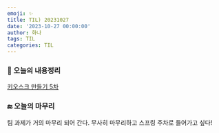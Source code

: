```yaml
---
emoji: ✨
title: TIL) 20231027
date: '2023-10-27 00:00:00'
author: 화나
tags: TIL
categories: TIL
---
```


### 📝 오늘의 내용정리

[키오스크 만들기 5차](https://hwana.github.io/naebaecamp/project/java-solo-project5/) 

### 🔚 오늘의 마무리

팀 과제가 거의 마무리 되어 간다. 무사히 마무리하고 스프링 주차로 들어가고 싶다! 




